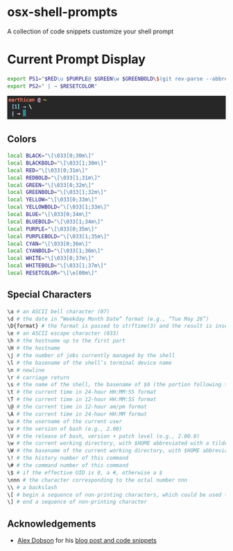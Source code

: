 # osx-shell-prompts
A collection of code snippets customize your shell prompt

# Current Prompt Display

```bash
export PS1="$RED\u $PURPLE@ $GREEN\w $GREENBOLD\$(git rev-parse --abbrev-ref HEAD 2> /dev/null)\n $BLUE[\#] → $RESETCOLOR"
export PS2=" | → $RESETCOLOR"
```
![Current prompt display](images/prompt_0000.png)

## Colors
```bash
local BLACK="\[\033[0;30m\]"
local BLACKBOLD="\[\033[1;30m\]"
local RED="\[\033[0;31m\]"
local REDBOLD="\[\033[1;31m\]"
local GREEN="\[\033[0;32m\]"
local GREENBOLD="\[\033[1;32m\]"
local YELLOW="\[\033[0;33m\]"
local YELLOWBOLD="\[\033[1;33m\]"
local BLUE="\[\033[0;34m\]"
local BLUEBOLD="\[\033[1;34m\]"
local PURPLE="\[\033[0;35m\]"
local PURPLEBOLD="\[\033[1;35m\]"
local CYAN="\[\033[0;36m\]"
local CYANBOLD="\[\033[1;36m\]"
local WHITE="\[\033[0;37m\]"
local WHITEBOLD="\[\033[1;37m\]"
local RESETCOLOR="\[\e[00m\]"
```

## Special Characters
```bash
\a # an ASCII bell character (07)
\d # the date in “Weekday Month Date” format (e.g., “Tue May 26”)
\D{format} # the format is passed to strftime(3) and the result is inserted into the prompt string; an empty format results in a locale-specific time representation. The braces are required
\e # an ASCII escape character (033)
\h # the hostname up to the first part
\H # the hostname
\j # the number of jobs currently managed by the shell
\l # the basename of the shell’s terminal device name
\n # newline
\r # carriage return
\s # the name of the shell, the basename of $0 (the portion following the final slash)
\t # the current time in 24-hour HH:MM:SS format
\T # the current time in 12-hour HH:MM:SS format
\@ # the current time in 12-hour am/pm format
\A # the current time in 24-hour HH:MM format
\u # the username of the current user
\v # the version of bash (e.g., 2.00)
\V # the release of bash, version + patch level (e.g., 2.00.0)
\w # the current working directory, with $HOME abbreviated with a tilde
\W # the basename of the current working directory, with $HOME abbreviated with a tilde
\! # the history number of this command
\# # the command number of this command
\$ # if the effective UID is 0, a #, otherwise a $
\nnn # the character corresponding to the octal number nnn
\\ # a backslash
\[ # begin a sequence of non-printing characters, which could be used to embed a terminal control sequence into the prompt
\] # end a sequence of non-printing character
```

## Acknowledgements
* [Alex Dobson](https://github.com/SufferMyJoy) for his [blog post and code snippets](http://dobsondev.com/2014/02/21/customizing-your-terminal/)

